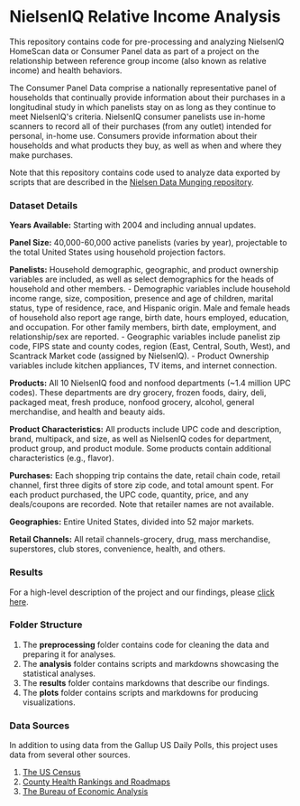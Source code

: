 # NielsenIQ Relative Income Analysis

This repository contains code for pre-processing and analyzing NielsenIQ HomeScan data or Consumer Panel data as part of a project on the relationship between reference group income (also known as relative income) and health behaviors. 

The Consumer Panel Data comprise a nationally representative panel of households that continually provide information about their purchases in a longitudinal study in which panelists stay on as long as they continue to meet NielsenIQ's criteria. NielsenIQ consumer panelists use in-home scanners to record all of their purchases (from any outlet) intended for personal, in-home use. Consumers provide information about their households and what products they buy, as well as when and where they make purchases. 

Note that this repository contains code used to analyze data exported by scripts that are described in the [Nielsen Data Munging  repository](https://github.com/djolear/nielsen_data_munging).

### Dataset Details

**Years Available:** Starting with 2004 and including annual updates.

**Panel Size:** 40,000-60,000 active panelists (varies by year), projectable to the total United States using household projection factors.

**Panelists:** Household demographic, geographic, and product ownership variables are included, as well as select demographics for the heads of household and other members.
    - Demographic variables include household income range, size, composition, presence and age of children, marital status, type of residence, race, and Hispanic origin. Male and female heads of household also report age range, birth date, hours employed, education, and occupation. For other family members, birth date, employment, and relationship/sex are reported.
    - Geographic variables include panelist zip code, FIPS state and county codes, region (East, Central, South, West), and Scantrack Market code (assigned by NielsenIQ).
    - Product Ownership variables include kitchen appliances, TV items, and internet connection.

**Products:** All 10 NielsenIQ food and nonfood departments (~1.4 million UPC codes). These departments are dry grocery, frozen foods, dairy, deli, packaged meat, fresh produce, nonfood grocery, alcohol, general merchandise, and health and beauty aids.

**Product Characteristics:** All products include UPC code and description, brand, multipack, and size, as well as NielsenIQ codes for department, product group, and product module. Some products contain additional characteristics (e.g., flavor).

**Purchases:** Each shopping trip contains the date, retail chain code, retail channel, first three digits of store zip code, and total amount spent. For each product purchased, the UPC code, quantity, price, and any deals/coupons are recorded. Note that retailer names are not available.

**Geographies:** Entire United States, divided into 52 major markets.

**Retail Channels:** All retail channels-grocery, drug, mass merchandise, superstores, club stores, convenience, health, and others.


### Results

For a high-level description of the project and our findings, please [click here](https://github.com/djolear/gallup_rs/blob/main/results/main.md).

### Folder Structure

1. The **preprocessing** folder contains code for cleaning the data and preparing it for analyses.
2. The **analysis** folder contains scripts and markdowns showcasing the statistical analyses.
3. The **results** folder contains markdowns that describe our findings.
4. The **plots** folder contains scripts and markdowns for producing visualizations.


### Data Sources

In addition to using data from the Gallup US Daily Polls, this project uses data from several other sources.

1. [The US Census](https://www.census.gov/)
2. [County Health Rankings and Roadmaps](https://www.countyhealthrankings.org/)
3. [The Bureau of Economic Analysis](https://www.bea.gov/)